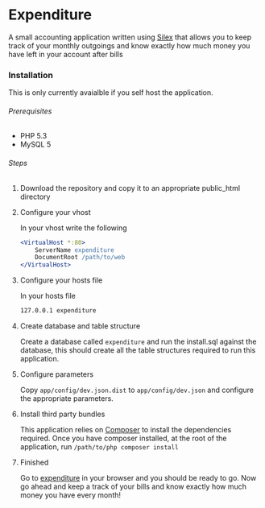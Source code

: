 Expenditure
============
A small accounting application written using [Silex](http://silex.sensiolabs.org/) that allows you to keep track of your monthly outgoings and know exactly how much money you have left in your account after bills

### Installation

This is only currently avaialble if you self host the application. 

###### Prerequisites

- PHP 5.3
- MySQL 5

###### Steps

1. Download the repository and copy it to an appropriate public_html directory

2. Configure your vhost

    In your vhost write the following

    ```apache
    <VirtualHost *:80>
        ServerName expenditure
        DocumentRoot /path/to/web
    </VirtualHost>
    ```

3. Configure your hosts file

    In your hosts file
    
    ```apache
    127.0.0.1 expenditure
    ```

4. Create database and table structure

    Create a database called `expenditure` and run the install.sql against the database, this should create all the table structures required to run this application. 

5. Configure parameters

    Copy `app/config/dev.json.dist` to `app/config/dev.json` and configure the appropriate parameters.

6. Install third party bundles

    This application relies on [Composer](http://getcomposer.org/download/) to install the dependencies required. Once you have composer installed, at the root of the application, run `/path/to/php composer install`
    
7. Finished

    Go to [expenditure](http://expenditure) in your browser and you should be ready to go. Now go ahead and keep a track of your bills and know exactly how much money you have every month!
